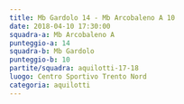 ```yaml
---
title: Mb Gardolo 14 - Mb Arcobaleno A 10
date: 2018-04-10 17:30:00
squadra-a: Mb Arcobaleno A
punteggio-a: 14
squadra-b: Mb Gardolo
punteggio-b: 10
partite/squadra: aquilotti-17-18
luogo: Centro Sportivo Trento Nord
categoria: aquilotti
---
```

